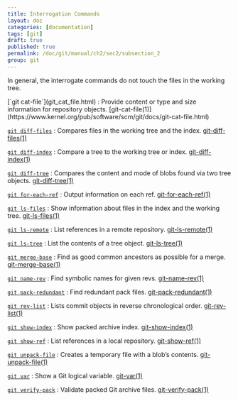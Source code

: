 ```yaml
---
title: Interrogation Commands
layout: doc
categories: [documentation]
tags: [git]
draft: true
published: true
permalink: /doc/git/manual/ch2/sec2/subsection_2
group: git
---
```


In general, the interrogate commands do not touch the files in the working tree.

<div class="dl_as_table width_150" markdown="1">
[`git cat-file`](git_cat_file.html)
: Provide content or type and size information for repository objects. [git-cat-file(1)](https://www.kernel.org/pub/software/scm/git/docs/git-cat-file.html)

[`git diff-files`](git_diff_files.html)
: Compares files in the working tree and the index. [git-diff-files(1)](https://www.kernel.org/pub/software/scm/git/docs/git-diff-files.html)

[`git diff-index`](git_diff_index.html)
: Compare a tree to the working tree or index. [git-diff-index(1)](https://www.kernel.org/pub/software/scm/git/docs/git-diff-index.html)

[`git diff-tree`](git_diff_tree.html)
: Compares the content and mode of blobs found via two tree objects. [git-diff-tree(1)](https://www.kernel.org/pub/software/scm/git/docs/git-diff-tree.html)

[`git for-each-ref`](git_for_each_ref.html)
: Output information on each ref. [git-for-each-ref(1)](https://www.kernel.org/pub/software/scm/git/docs/git-for-each-ref.html)

[`git ls-files`](git_ls_files.html)
: Show information about files in the index and the working tree. [git-ls-files(1)](https://www.kernel.org/pub/software/scm/git/docs/git-ls-files.html)

[`git ls-remote`](git_ls_remote.html)
: List references in a remote repository. [git-ls-remote(1)](https://www.kernel.org/pub/software/scm/git/docs/git-ls-remote.html)

[`git ls-tree`](git_ls_tree.html)
: List the contents of a tree object. [git-ls-tree(1)](https://www.kernel.org/pub/software/scm/git/docs/git-ls-tree.html)

[`git merge-base`](git_merge_base.html)
: Find as good common ancestors as possible for a merge. [git-merge-base(1)](https://www.kernel.org/pub/software/scm/git/docs/git-merge-base.html)

[`git name-rev`](git_name_rev.html)
: Find symbolic names for given revs. [git-name-rev(1)](https://www.kernel.org/pub/software/scm/git/docs/git-name-rev.html)

[`git pack-redundant`](git_pack_redundant.html)
: Find redundant pack files. [git-pack-redundant(1)](https://www.kernel.org/pub/software/scm/git/docs/git-pack-redundant.html)

[`git rev-list`](git_rev_list.html)
: Lists commit objects in reverse chronological order. [git-rev-list(1)](https://www.kernel.org/pub/software/scm/git/docs/git-rev-list.html)

[`git show-index`](git_show_index.html)
: Show packed archive index. [git-show-index(1)](https://www.kernel.org/pub/software/scm/git/docs/git-show-index.html)

[`git show-ref`](git_show_ref.html)
: List references in a local repository. [git-show-ref(1)](https://www.kernel.org/pub/software/scm/git/docs/git-show-ref.html)

[`git unpack-file`](git_unpack_file.html)
: Creates a temporary file with a blob’s contents. [git-unpack-file(1)](https://www.kernel.org/pub/software/scm/git/docs/git-unpack-file.html)

[`git var`](git_var.html)
: Show a Git logical variable. [git-var(1)](https://www.kernel.org/pub/software/scm/git/docs/git-var.html)

[`git verify-pack`](git_verify_pack.html)
: Validate packed Git archive files. [git-verify-pack(1)](https://www.kernel.org/pub/software/scm/git/docs/git-verify-pack.html)
</div>
